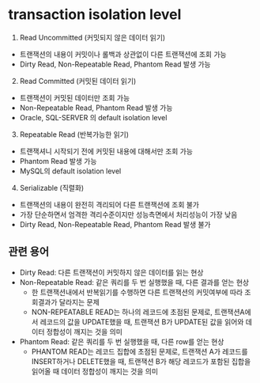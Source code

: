 # transaction isolation level
1. Read Uncommitted (커밋되지 않은 데이터 읽기)
- 트랜잭션의 내용이 커밋이나 롤백과 상관없이 다른 트랜잭션에 조회 가능
- Dirty Read, Non-Repeatable Read, Phantom Read 발생 가능
2. Read Committed (커밋된 데이터 읽기)
- 트랜잭션이 커밋된 데이터만 조회 가능
- Non-Repeatable Read, Phantom Read 발생 가능
- Oracle, SQL-SERVER 의 default isolation level
3. Repeatable Read (반복가능한 읽기)
- 트랜잭셔니 시작되기 전에 커밋된 내용에 대해서만 조회 가능
- Phantom Read 발생 가능
- MySQL의 default isolation level
4. Serializable (직렬화)
- 트랜잭션의 내용이 완전히 격리되어 다른 트랜잭션에 조회 불가
- 가장 단순하면서 엄격한 격리수준이지만 성능측면에서 처리성능이 가장 낮음
- Dirty Read, Non-Repeatable Read, Phantom Read 발생 불가

## 관련 용어
- Dirty Read: 다른 트랜잭션이 커밋하지 않은 데이터를 읽는 현상
- Non-Repeatable Read: 같은 쿼리를 두 번 실행했을 때, 다른 결과를 얻는 현상
  - 한 트랜잭션내에서 반복읽기를 수행하면 다른 트랜잭션의 커밋여부에 따라 조회결과가 달라지는 문제
  - NON-REPEATABLE READ는 하나의 레코드에 초점된 문제로, 트랜잭션A에서 레코드의 값을 UPDATE했을 때, 트랜잭션 B가 UPDATE된 값을 읽어와 데이터 정합성이 깨지는 것을 의미
- Phantom Read: 같은 쿼리를 두 번 실행했을 때, 다른 row를 얻는 현상
  - PHANTOM READ는 레코드 집합에 초점된 문제로, 트랜잭션 A가 레코드를 INSERT하거나 DELETE했을 때, 트랜잭션 B가 해당 레코드가 포함된 집합을 읽어올 때 데이터 정합성이 깨지는 것을 의미
